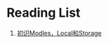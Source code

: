 # Reading List
1. [初识Modles，Local和Storage](https://blog.csdn.net/wangpuqing1997/article/details/105859541)
